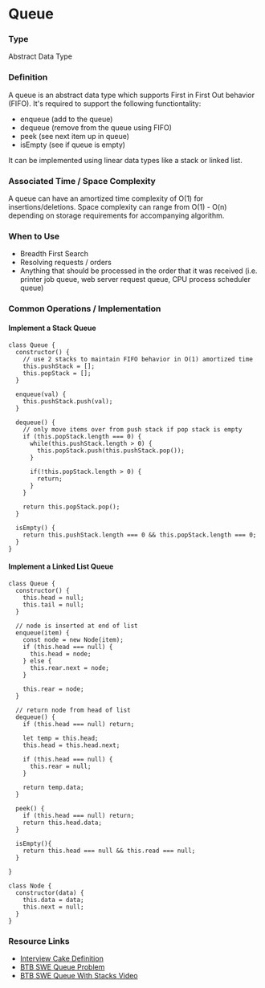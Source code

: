 # Queue

### Type
Abstract Data Type

### Definition
A queue is an abstract data type which supports First in First Out behavior (FIFO). It's required to support the following functiontality: 
* enqueue (add to the queue)
* dequeue (remove from the queue using FIFO)
* peek (see next item up in queue)
* isEmpty (see if queue is empty)

It can be implemented using linear data types like a stack or linked list.

### Associated Time / Space Complexity
A queue can have an amortized time complexity of O(1) for insertions/deletions. Space complexity can range from O(1) - O(n) depending on storage requirements for accompanying algorithm.

### When to Use
* Breadth First Search
* Resolving requests / orders
* Anything that should be processed in the order that it was received (i.e. printer job queue, web server request queue, CPU process scheduler queue)

### Common Operations / Implementation

#### Implement a Stack Queue

```
class Queue {
  constructor() {
    // use 2 stacks to maintain FIFO behavior in O(1) amortized time
    this.pushStack = [];
    this.popStack = [];
  }

  enqueue(val) {
    this.pushStack.push(val);
  }

  dequeue() {
    // only move items over from push stack if pop stack is empty
    if (this.popStack.length === 0) {
      while(this.pushStack.length > 0) {
        this.popStack.push(this.pushStack.pop());
      }

      if(!this.popStack.length > 0) {
        return;
      }
    }
    
    return this.popStack.pop();
  }

  isEmpty() {
    return this.pushStack.length === 0 && this.popStack.length === 0;
  }
}
```

#### Implement a Linked List Queue
```
class Queue {
  constructor() {
    this.head = null;
    this.tail = null;
  }

  // node is inserted at end of list
  enqueue(item) {
    const node = new Node(item);
    if (this.head === null) {
      this.head = node;
    } else {
      this.rear.next = node;
    }

    this.rear = node;
  }

  // return node from head of list
  dequeue() {
    if (this.head === null) return;

    let temp = this.head;
    this.head = this.head.next;

    if (this.head === null) {
      this.rear = null;
    }

    return temp.data;
  }

  peek() {
    if (this.head === null) return;
    return this.head.data;
  }

  isEmpty(){
    return this.head === null && this.read === null;
  }

}

class Node {
  constructor(data) {
    this.data = data;
    this.next = null;
  }
}
```

### Resource Links
* [Interview Cake Definition](https://www.interviewcake.com/concept/javascript/queue?)
* [BTB SWE Queue Problem](https://backtobackswe.com/platform/content/the-balanced-parentheses-problem)
* [BTB SWE Queue With Stacks Video](https://youtu.be/Wg8IiY1LbII)